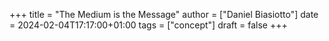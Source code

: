 +++
title = "The Medium is the Message"
author = ["Daniel Biasiotto"]
date = 2024-02-04T17:17:00+01:00
tags = ["concept"]
draft = false
+++
